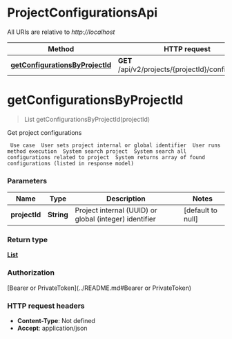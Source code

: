 # ProjectConfigurationsApi

All URIs are relative to *http://localhost*

| Method | HTTP request | Description |
|------------- | ------------- | -------------|
| [**getConfigurationsByProjectId**](ProjectConfigurationsApi.md#getConfigurationsByProjectId) | **GET** /api/v2/projects/{projectId}/configurations | Get project configurations |


<a name="getConfigurationsByProjectId"></a>
# **getConfigurationsByProjectId**
> List getConfigurationsByProjectId(projectId)

Get project configurations

     Use case  User sets project internal or global identifier  User runs method execution  System search project  System search all configurations related to project  System returns array of found configurations (listed in response model)

### Parameters

|Name | Type | Description  | Notes |
|------------- | ------------- | ------------- | -------------|
| **projectId** | **String**| Project internal (UUID) or global (integer) identifier | [default to null] |

### Return type

[**List**](../Models/ConfigurationModel.md)

### Authorization

[Bearer or PrivateToken](../README.md#Bearer or PrivateToken)

### HTTP request headers

- **Content-Type**: Not defined
- **Accept**: application/json

